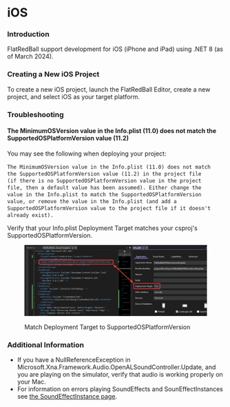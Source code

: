 # iOS

### Introduction

FlatRedBall support development for iOS (iPhone and iPad) using .NET 8 (as of March 2024).

### Creating a New iOS Project

To create a new iOS project, launch the FlatRedBall Editor, create a new project, and select iOS as your target platform.

### Troubleshooting

#### The MinimumOSVersion value in the Info.plist (11.0) does not match the SupportedOSPlatformVersion value (11.2)

You may see the following when deploying your project:

```
The MinimumOSVersion value in the Info.plist (11.0) does not match 
the SupportedOSPlatformVersion value (11.2) in the project file 
(if there is no SupportedOSPlatformVersion value in the project 
file, then a default value has been assumed). Either change the 
value in the Info.plist to match the SupportedOSPlatformVersion 
value, or remove the value in the Info.plist (and add a 
SupportedOSPlatformVersion value to the project file if it doesn't 
already exist).
```

Verify that your Info.plist Deployment Target matches your csproj's SupportedOSPlatformVersion.

<figure><img src="../../../.gitbook/assets/image (280).png" alt=""><figcaption><p>Match Deployment Target to SupportedOSPlatformVersion</p></figcaption></figure>

### Additional Information

* If you have a NullReferenceException in Microsoft.Xna.Framework.Audio.OpenALSoundController.Update, and you are playing on the simulator, verify that audio is working properly on your Mac.
* For information on errors playing SoundEffects and SounEffectInstances see [the SoundEffectInstance page](../../../frb/docs/index.php).
